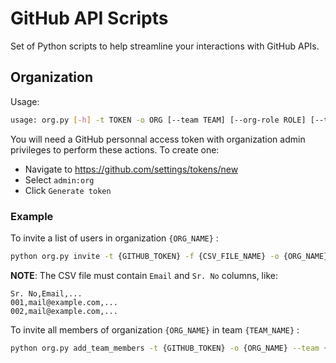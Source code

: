 # GitHub API Scripts

Set of Python scripts to help streamline your interactions with GitHub APIs.

## Organization

Usage:
```sh
usage: org.py [-h] -t TOKEN -o ORG [--team TEAM] [--org-role ROLE] [--team-role ROLE] [-f FILE] action
```

You will need a GitHub personnal access token with organization admin privileges to perform these actions. To create one:
- Navigate to https://github.com/settings/tokens/new
- Select `admin:org`
- Click `Generate token`

### Example

To invite a list of users in organization `{ORG_NAME}` :

```sh
python org.py invite -t {GITHUB_TOKEN} -f {CSV_FILE_NAME} -o {ORG_NAME}
```

**NOTE**: The CSV file must contain `Email` and `Sr. No` columns, like:
```csv
Sr. No,Email,...
001,mail@example.com,...
002,mail@example.com,...
```

To invite all members of organization `{ORG_NAME}` in team `{TEAM_NAME}` :

```sh
python org.py add_team_members -t {GITHUB_TOKEN} -o {ORG_NAME} --team {TEAM_NAME}
```
